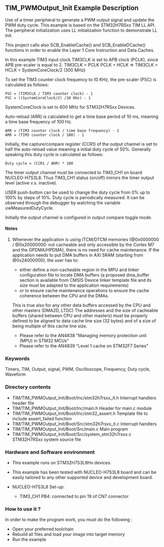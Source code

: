 ## <b>TIM_PWMOutput_Init Example Description</b>

Use of a timer peripheral to generate a 
PWM output signal and update the PWM duty cycle. This example is based on the 
STM32H7RSxx TIM LL API. The peripheral initialization uses 
LL initialization function to demonstrate LL Init.

This project calls also SCB_EnableICache() and SCB_EnableDCache() functions in order to enable
the Layer 1 Core Instruction and Data Caches.

In this example TIM3 input clock TIM3CLK is set to APB clock (PCLK),
since APB pre-scaler is equal to 2.
    TIM3CLK = PCLK
    PCLK = HCLK
    => TIM3CLK = HCLK = SystemCoreClock/2 (300 MHz)

To set the TIM3 counter clock frequency to 10 KHz, the pre-scaler (PSC) is
calculated as follows:

	PSC = (TIM3CLK / TIM3 counter clock) - 1
	PSC = ((SystemCoreClock/2) /10 KHz) - 1

SystemCoreClock is set to 600 MHz for STM32H7RSxx Devices.

Auto-reload (ARR) is calculated to get a time base period of 10 ms,
meaning a time base frequency of 100 Hz.

	ARR = (TIM3 counter clock / time base frequency) - 1
	ARR = (TIM3 counter clock / 100) - 1

Initially, the capture/compare register (CCR1) of the output channel is set to
half the auto-reload value meaning a initial duty cycle of 50%.
Generally speaking this duty cycle is calculated as follows:

	Duty cycle = (CCR1 / ARR) * 100

The timer output channel must be connected to TIM3_CH1 on board NUCLEO-H7S3L8.
Thus TIM3_CH1 status (on/off) mirrors the timer output level (active v.s. inactive).

USER push-button can be used to change the duty cycle from 0% up to 100% by
steps of 10%. Duty cycle is periodically measured. It can be observed through
the debugger by watching the variable uwMeasuredDutyCycle.

Initially the output channel is configured in output compare toggle mode.

#### <b>Notes</b>

 1. Whenever the application is using ITCM/DTCM memories (@0x0000000 / @0x20000000: not cacheable and only accessible
    by the Cortex M7 and the GPDMA/HPDMA), there is no need for cache maintenance.
    If the application needs to put DMA buffers in AXI SRAM (starting from @0x24000000), the user has to:
    - either define a non-cacheable region in the MPU and linker configuration file to locate DMA buffers
      (a proposed dma_buffer section is available from CMSIS Device linker template file and its size must
      be adapted to the application requirements)
    - or to ensure cache maintenance operations to ensure the cache coherence between the CPU and the DMAs.

	This is true also for any other data buffers accessed by the CPU and other masters (DMA2D, LTDC)
    The addresses and the size of cacheable buffers (shared between CPU and other masters)
    must be properly defined to be aligned to data cache line size (32 bytes) and of a size of being multiple
    of this cache line size.
    - Please refer to the AN4838 "Managing memory protection unit (MPU) in STM32 MCUs"
    - Please refer to the AN4839 "Level 1 cache on STM32F7 Series"

### <b>Keywords</b>

Timers, TIM, Output, signal, PWM, Oscilloscope, Frequency, Duty cycle, Waveform

### <b>Directory contents</b>

  - TIM/TIM_PWMOutput_Init/Boot/Inc/stm32h7rsxx_it.h        Interrupt handlers header file
  - TIM/TIM_PWMOutput_Init/Boot/Inc/main.h                  Header for main.c module
  - TIM/TIM_PWMOutput_Init/Boot/Inc/stm32_assert.h          Template file to include assert_failed function
  - TIM/TIM_PWMOutput_Init/Boot/Src/stm32h7rsxx_it.c        Interrupt handlers
  - TIM/TIM_PWMOutput_Init/Boot/Src/main.c                  Main program
  - TIM/TIM_PWMOutput_Init/Boot/Src/system_stm32h7rsxx.c    STM32H7RSxx system source file


### <b>Hardware and Software environment</b>

  - This example runs on STM32H7S3L8Hx devices.
    
  - This example has been tested with NUCLEO-H7S3L8 board and can be
    easily tailored to any other supported device and development board.
  - NUCLEO-H7S3L8 Set-up:
      - TIM3_CH1  PB4: connected to pin 19 of CN7 connector 

### <b>How to use it ?</b>

In order to make the program work, you must do the following :

 - Open your preferred toolchain
 - Rebuild all files and load your image into target memory
 - Run the example


